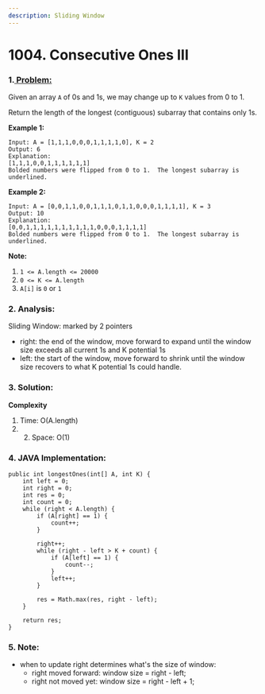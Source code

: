 ```yaml
---
description: Sliding Window
---
```


# 1004. Consecutive Ones III

### 1.[ Problem:](https://leetcode.com/problems/max-consecutive-ones-iii/description/) 

Given an array `A` of 0s and 1s, we may change up to `K` values from 0 to 1.

Return the length of the longest \(contiguous\) subarray that contains only 1s. 

**Example 1:**

```text
Input: A = [1,1,1,0,0,0,1,1,1,1,0], K = 2
Output: 6
Explanation: 
[1,1,1,0,0,1,1,1,1,1,1]
Bolded numbers were flipped from 0 to 1.  The longest subarray is underlined.
```

**Example 2:**

```text
Input: A = [0,0,1,1,0,0,1,1,1,0,1,1,0,0,0,1,1,1,1], K = 3
Output: 10
Explanation: 
[0,0,1,1,1,1,1,1,1,1,1,1,0,0,0,1,1,1,1]
Bolded numbers were flipped from 0 to 1.  The longest subarray is underlined.
```

**Note:**

1. `1 <= A.length <= 20000`
2. `0 <= K <= A.length`
3. `A[i]` is `0` or `1` 

### **2. Analysis:** 

Sliding Window: marked by 2 pointers

* right: the end of the window, move forward to expand until the window size exceeds all current 1s and  K potential 1s
* left: the start of the window, move forward to shrink until the window size recovers to what K potential 1s could handle.

### 3. Solution:

**Complexity**

1. Time: O\(A.length\) 
2. 2. Space: O\(1\)

### 4. JAVA Implementation:

```text
public int longestOnes(int[] A, int K) {
    int left = 0;
    int right = 0;
    int res = 0;
    int count = 0;
    while (right < A.length) {
        if (A[right] == 1) {
            count++;
        }
        
        right++;
        while (right - left > K + count) {
            if (A[left] == 1) {
                count--;
            }
            left++;
        }
        
        res = Math.max(res, right - left);
    }
    
    return res;
}
```

### 5. Note:

* when to update right determines what's the size of window:
  * right moved forward: window size = right - left;
  * right not moved yet: window size = right - left + 1;

